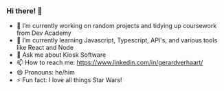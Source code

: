 ### Hi there! 👋

<!--
**gerard-verhaart/gerard-verhaart** is a ✨ _special_ ✨ repository because its `README.md` (this file) appears on your GitHub profile.

Here are some ideas to get you started:

- 🔭 I’m currently working on ...
- 🌱 I’m currently learning ...
- 👯 I’m looking to collaborate on ...
- 🤔 I’m looking for help with ...
- 💬 Ask me about ...
- 📫 How to reach me: ...
- 😄 Pronouns: ...
- ⚡ Fun fact: ...
-->
- 🔭 I’m currently working on random projects and tidying up coursework from Dev Academy
- 🌱 I’m currently learning Javascript, Typescript, API's, and various tools like React and Node
- 💬 Ask me about Kiosk Software
- 📫 How to reach me: https://www.linkedin.com/in/gerardverhaart/
- 😄 Pronouns: he/him
- ⚡ Fun fact: I love all things Star Wars!
